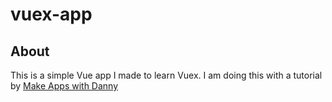 # vuex-app

## About
This is a simple Vue app I made to learn Vuex. I am doing this with a tutorial by [Make Apps with Danny](https://www.youtube.com/watch?v=nFh7-HfODYY)
